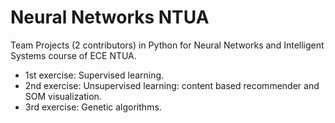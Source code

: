 # Neural Networks NTUA

Team Projects (2 contributors) in Python for Neural Networks and Intelligent Systems course of ECE NTUA.

* 1st exercise: Supervised learning.
* 2nd exercise: Unsupervised learning: content based recommender and SOM visualization.
* 3rd exercise: Genetic algorithms.
